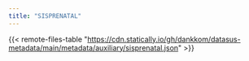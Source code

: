 ```yaml
---
title: "SISPRENATAL"
---
```


{{< remote-files-table "https://cdn.statically.io/gh/dankkom/datasus-metadata/main/metadata/auxiliary/sisprenatal.json" >}}
